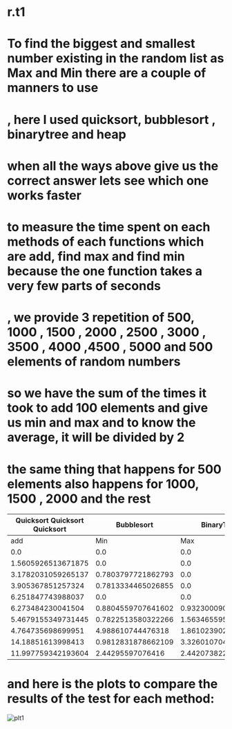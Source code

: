 # r.t1
# To find the biggest and smallest number existing in the random list as Max and Min there are a couple of manners to use
# , here I used quicksort, bubblesort , binarytree and heap 
# when all the ways above give us the correct answer lets see which one works faster
# to measure the time spent on each methods of each functions which are add, find max and find min because the one function takes a very few parts of seconds
# , we provide 3 repetition of 500, 1000 , 1500 , 2000 , 2500 , 3000 , 3500 , 4000 ,4500 , 5000 and 500  elements of random numbers
# so we have the sum of the times it took to add 100 elements and give us min and max and to know the average, it will be divided by 2
# the same thing that happens for 500 elements also happens for 1000, 1500 , 2000 and the rest



|      Quicksort          Quicksort         Quicksort                 |                         Bubblesort                         |                         BinaryTree                         |                            Heap                            |
| ---------------------------------------------------------- | ---------------------------------------------------------- | ---------------------------------------------------------- | ---------------------------------------------------------- |
|        add        |        Min         |        Max        |        add        |        Min         |        Max        |        add        |        Min         |        Max        |        add        |        Min         |        Max        |
|        0.0        |        0.0         |        0.0        |        0.0        |        0.0         |        0.0        |        0.0        |        0.0         |        0.0        |        0.0        |        0.0         |        0.0        |
| 1.5605926513671875|        0.0         |        0.0        |        0.0        |        0.0         |        0.0        | 4.357564449310303 |0.050008296966552734| 1.039588451385498 | 0.6001472473144531| 0.6005764007568359 |0.20036697387695312|
| 3.1782031059265137| 0.7803797721862793 |        0.0        | 0.7813572883605957|        0.0         |        0.0        |  2.34377384185791 |  5.46877384185791  | 0.7812619209289551| 3.1213760375976562| 3.1287670135498047 |        0.0        |
| 3.905367851257324 | 0.7813334465026855 |        0.0        | 2.3446202278137207|        0.0         |        0.0        | 9.302997589111328 | 1.181495189666748  | 2.063119411468506 | 3.1248092651367188| 3.1250953674316406 |        0.0        |
| 6.251847743988037 |        0.0         |        0.0        | 3.1241774559020996|        0.0         |        0.0        | 10.912489891052246| 6.902146339416504  | 3.3762335777282715| 6.250190734863281 |        0.0         |        0.0        |
| 6.273484230041504 | 0.8804559707641602 | 0.9323000907897949| 4.688370227813721 |        0.0         | 0.7804274559020996| 16.60759449005127 | 3.225886821746826  | 2.3960113525390625| 2.602529525756836 | 0.4005908966064453 | 7.050466537475586 |
| 5.4679155349731445| 0.7822513580322266 | 1.5634655952453613|  8.59379768371582 |        0.0         |        0.0        | 14.605450630187988|  5.53896427154541  | 6.2819719314575195| 6.246757507324219 | 3.1247615814208984 |        0.0        |
| 4.764735698699951 | 4.988610744476318  | 1.8610239028930664| 12.230241298675537|        0.0         |        0.0        | 17.106616497039795| 11.248493194580078 | 4.844391345977783 | 6.253957748413086 |        0.0         | 3.1249523162841797|
| 14.18851613998413 | 0.9812831878662109 | 3.3260107040405273| 18.57914924621582 |        0.0         |        0.0        | 24.106645584106445| 9.018898010253906  | 11.406731605529785| 3.1212329864501953| 3.1250476837158203 | 3.1287193298339844|
| 11.997759342193604|  2.44295597076416  | 2.4420738220214844| 23.15993309020996 |        0.0         |        0.0        | 22.83996343612671 | 6.706440448760986  | 9.826242923736572 | 5.922746658325195 | 4.334545135498047  | 1.6246318817138672|


# and here is the plots to compare the results of the test for each method:

![plt1](/C:\Users\nafisa\Pictures\Screenshots.jpg)

